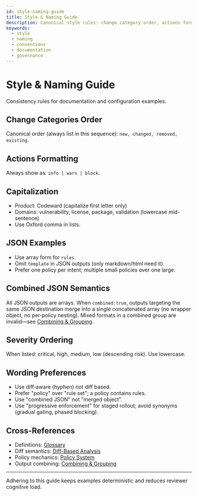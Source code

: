```yaml
---
id: style-naming-guide
title: Style & Naming Guide
description: Canonical style rules: change category order, actions formatting, capitalization, severity ordering, combined JSON semantics.
keywords:
  - style
  - naming
  - conventions
  - documentation
  - governance
---
```

<!-- filepath: /Users/tambet/Documents/GitHub/codeward-io/docs/docs/configuration/style-naming-guide.md -->
# Style & Naming Guide

Consistency rules for documentation and configuration examples.

## Change Categories Order
Canonical order (always list in this sequence): `new, changed, removed, existing`.

## Actions Formatting
Always show as: `info | warn | block`.

## Capitalization
- Product: Codeward (capitalize first letter only)
- Domains: vulnerability, license, package, validation (lowercase mid-sentence)
- Use Oxford comma in lists.

## JSON Examples
- Use array form for `rules`.
- Omit `template` in JSON outputs (only markdown/html need it).
- Prefer one policy per intent; multiple small policies over one large.

## Combined JSON Semantics
All JSON outputs are arrays. When `combined:true`, outputs targeting the same JSON destination merge into a single concatenated array (no wrapper object, no per‑policy nesting). Mixed formats in a combined group are invalid—see [Combining & Grouping](../output/combining-grouping.md).

## Severity Ordering
When listed: critical, high, medium, low (descending risk). Use lowercase.

## Wording Preferences
- Use diff‑aware (hyphen) not diff based.
- Prefer "policy" over "rule set"; a policy contains rules.
- Use "combined JSON" not "merged object".
- Use "progressive enforcement" for staged rollout; avoid synonyms (gradual gating, phased blocking).

## Cross-References
- Definitions: [Glossary](../concepts/glossary.md)
- Diff semantics: [Diff-Based Analysis](../concepts/diff-analysis.md)
- Policy mechanics: [Policy System](../concepts/policy-system.md)
- Output combining: [Combining & Grouping](../output/combining-grouping.md)

---
Adhering to this guide keeps examples deterministic and reduces reviewer cognitive load.
